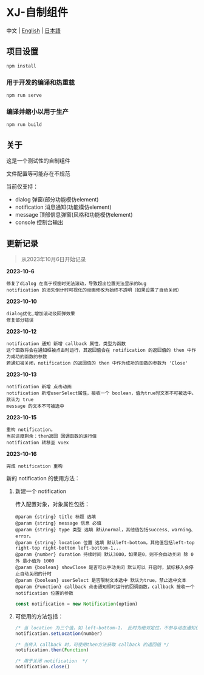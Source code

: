 # XJ-自制组件

中文 | [English](README.en-US.md) | [日本語](README.jp.md)

## 项目设置
```shell
npm install
```

### 用于开发的编译和热重载
```shell
npm run serve
```

### 编译并缩小以用于生产
```shell
npm run build
```

## 关于

这是一个测试性的自制组件

文件配置等可能存在不规范

当前仅支持：

- dialog 弹窗(部分功能模仿element)
- notification 消息通知(功能模仿element)
- message 顶部信息弹窗(风格和功能模仿element)
- console 控制台输出

## 更新记录

> 从2023年10月6日开始记录

**2023-10-6**

```
修复了dialog 在高于视窗时无法滚动，导致超出位置无法显示的bug
notification 的消失倒计时可视化的动画修改为始终不透明（如果设置了自动关闭）
```

**2023-10-10**

```
dialog优化,增加滚动及回弹效果
修复部分错误
```

**2023-10-12**

```
notification 通知 新增 callback 属性，类型为函数
这个函数将会在通知框被点击时运行，其返回值会在 notification 的返回值的 then 中作为成功的函数的参数
若通知被关闭，notification 的返回值的 then 中作为成功的函数的参数为 'Close'
```

**2023-10-13**
```
notification 新增 点击动画
notification 新增userSelect属性，接收一个 boolean，值为true时文本不可被选中。默认为 true
message 的文本不可被选中
```

**2023-10-15**
```
重构 notification。
当前进度剩余：then返回 回调函数的运行值
notification 转移至 vuex
```

**2023-10-16**

```
完成 notification 重构 
```

新的 notification 的使用方法：
1. 新建一个 notification 

   传入配置对象，对象属性包括：

   ```
   @param {string} title 标题 选填
   @param {string} message 信息 必填
   @param {string} type 类型 选填 默认normal，其他值包括success、warning、error。
   @param {string} location 位置 选填 默认left-bottom，其他值包括left-top right-top right-bottom left-bottom-1...
   @param {number} duration 持续时间 默认3000，如果是0，则不会自动关闭 除 0 外 最小值为 1000
   @param {boolean} showClose 是否可以手动关闭 默认可以 开启时，鼠标移入会停止自动关闭的计时
   @param {boolean} userSelect 是否限制文本选中 默认为true，禁止选中文本
   @param {Function} callback 点击通知框时运行的回调函数，callback 接收一个 notification 位置的参数
   ```

   ```js
   const notification = new Notification(option)
   ```

2. 可使用的方法包括：

   ```js
   /* 当 location 为三个值，如 left-bottom-1， 此时为绝对定位，不参与动态通知位置管理，且可使用setLocation方法修改位置 */
   notification.setLocation(number)
   
   /* 当传入 callback 时，可使用then方法获取 callback 的返回值 */
   notification.then(Function)
   
   /* 用于关闭 notification  */
   notification.close()
   ```